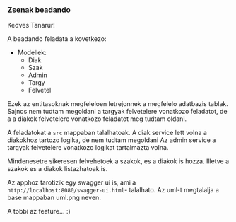 ### Zsenak beadando

Kedves Tanarur!

A beadando feladata a kovetkezo:
 - Modellek:
    - Diak
    - Szak
    - Admin
    - Targy
    - Felvetel

Ezek az entitasoknak megfeleloen letrejonnek a megfelelo adatbazis tablak.
Sajnos nem tudtam megoldani a targyak felvetelere vonatkozo feladatot, de a
a diakok felvetelere vonatkozo feladatot meg tudtam oldani.

A feladatokat a `src` mappaban talalhatoak.
A diak service lett volna a diakokhoz tartozo logika, de nem tudtam megoldani
Az admin service a targyak felvetelere vonatkozo logikat tartalmazta volna.

Mindenesetre sikeresen felvehetoek a szakok, es a diakok is hozza.
Illetve a szakok es a diakok listazhatoak is.

Az apphoz tarotizik egy swagger ui is, ami a `http://localhost:8080/swagger-ui.html`- talalhato.
Az uml-t megtalalja a base mappaban uml.png neven.

A tobbi az feature... :)